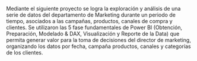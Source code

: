 Mediante el siguiente proyecto se logra la exploración y análisis de una serie de datos del departamento de Marketing durante un periodo de tiempo,
asociados a las campañas, productos, canales de compra y clientes. Se utilizaron las 5 fase fundamentales de Power BI (Obtención, Preparación, Modelado & DAX, Visualización y Reporte de la Data) 
que permita generar valor para la toma de decisiones del director de marketing, organizando los datos por fecha, campaña productos, canales y categorías de los clientes.
